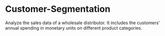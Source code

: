 # Customer-Segmentation
Analyze the sales data of a wholesale distributor. It includes the customers' annual spending in monetary units on different product categories.
